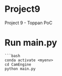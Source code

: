 # Project9
Project 9 - Toppan PoC
# Run main.py
```
```bash
conda activate <myenv>
cd CamEngine
python main.py  
```

